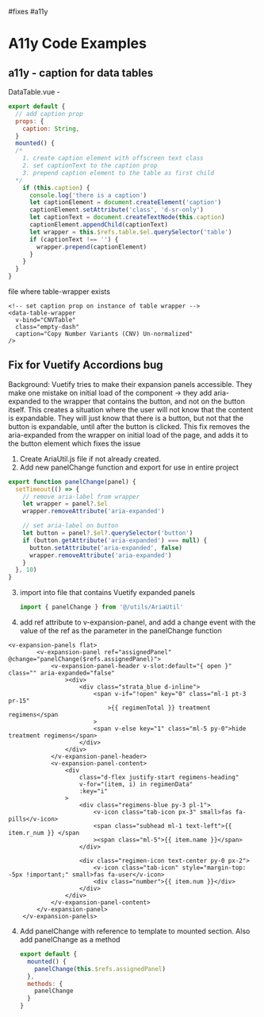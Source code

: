 #fixes #a11y

# A11y Code Examples

## a11y - caption for data tables

DataTable.vue -

```js
export default {
  // add caption prop
  props: {
    caption: String,
  }
  mounted() {
  /*
    1. create caption element with offscreen text class
    2. set captionText to the caption prop
    3. prepend caption element to the table as first child
  */
    if (this.caption) {
      console.log('there is a caption')
      let captionElement = document.createElement('caption')
      captionElement.setAttribute('class', 'd-sr-only')
      let captionText = document.createTextNode(this.caption)
      captionElement.appendChild(captionText)
      let wrapper = this.$refs.table.$el.querySelector('table')
      if (captionText !== '') {
        wrapper.prepend(captionElement)
      }
    }
  }
}
```

file where table-wrapper exists

```vue
<!-- set caption prop on instance of table wrapper -->
<data-table-wrapper
  v-bind="CNVTable"
  class="empty-dash"
  caption="Copy Number Variants (CNV) Un-normalized"
/>
```

## Fix for Vuetify Accordions bug

Background: Vuetify tries to make their expansion panels accessible. They make one mistake on initial load of the component -> they add aria-expanded to the wrapper that contains the button, and not on the button itself. This creates a situation where the user will not know that the content is expandable. They will just know that there is a button, but not that the button is expandable, until after the button is clicked. This fix removes the aria-expanded from the wrapper on initial load of the page, and adds it to the button element which fixes the issue

1. Create AriaUtil.js file if not already created.
2. Add new panelChange function and export for use in entire project

```js
export function panelChange(panel) {
  setTimeout(() => {
    // remove aria-label from wrapper
    let wrapper = panel?.$el
    wrapper.removeAttribute('aria-expanded')

    // set aria-label on button
    let button = panel?.$el?.querySelector('button')
    if (button.getAttribute('aria-expanded') === null) {
      button.setAttribute('aria-expanded', false)
      wrapper.removeAttribute('aria-expanded')
    }
  }, 10)
}
```

3. import into file that contains Vuetify expanded panels

   ```js
   import { panelChange } from '@/utils/AriaUtil'
   ```

4. add ref attribute to v-expansion-panel, and add a change event with the value of the ref as the parameter in the panelChange function

```vue
<v-expansion-panels flat>
		<v-expansion-panel ref="assignedPanel" @change="panelChange($refs.assignedPanel)">
			<v-expansion-panel-header v-slot:default="{ open }" class="" aria-expanded="false"
				><div>
					<div class="strata_blue d-inline">
						<span v-if="!open" key="0" class="ml-1 pt-3 pr-15"
							>{{ regimenTotal }} treatment regimens</span
						>
						<span v-else key="1" class="ml-5 py-0">hide treatment regimens</span>
					</div>
				</div>
			</v-expansion-panel-header>
			<v-expansion-panel-content>
				<div
					class="d-flex justify-start regimens-heading"
					v-for="(item, i) in regimenData"
					:key="i"
				>
					<div class="regimens-blue py-3 pl-1">
						<v-icon class="tab-icon px-3" small>fas fa-pills</v-icon>
						<span class="subhead ml-1 text-left">{{ item.r_num }} </span
						><span class="ml-5">{{ item.name }}</span>
					</div>

					<div class="regimen-icon text-center py-0 px-2">
						<v-icon class="tab-icon" style="margin-top: -5px !important;" small>fas fa-user</v-icon>
						<div class="number">{{ item.num }}</div>
					</div>
				</div>
			</v-expansion-panel-content>
		</v-expansion-panel>
	</v-expansion-panels>
```

4. Add panelChange with reference to template to mounted section. Also add panelChange as a method

   ```js
   export default {
     mounted() {
       panelChange(this.$refs.assignedPanel)
     },
     methods: {
       panelChange
     }
   }
   ```
